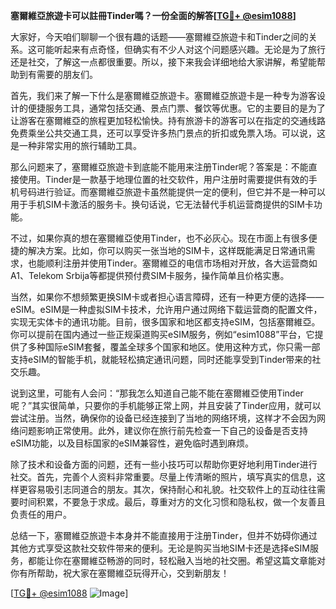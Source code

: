 **塞爾維亞旅遊卡可以註冊Tinder嗎？一份全面的解答[[TG💪+ @esim1088](https://t.me/s/esim1088)]**

大家好，今天咱们聊聊一个很有趣的话题——塞爾維亞旅遊卡和Tinder之间的关系。这可能听起来有点奇怪，但确实有不少人对这个问题感兴趣。无论是为了旅行还是社交，了解这一点都很重要。所以，接下来我会详细地给大家讲解，希望能帮助到有需要的朋友们。

首先，我们来了解一下什么是塞爾維亞旅遊卡。塞爾維亞旅遊卡是一种专为游客设计的便捷服务工具，通常包括交通、景点门票、餐饮等优惠。它的主要目的是为了让游客在塞爾維亞的旅程更加轻松愉快。持有旅游卡的游客可以在指定的交通线路免费乘坐公共交通工具，还可以享受许多热门景点的折扣或免票入场。可以说，这是一种非常实用的旅行辅助工具。

那么问题来了，塞爾維亞旅遊卡到底能不能用来注册Tinder呢？答案是：不能直接使用。Tinder是一款基于地理位置的社交软件，用户注册时需要提供有效的手机号码进行验证。而塞爾維亞旅遊卡虽然能提供一定的便利，但它并不是一种可以用于手机SIM卡激活的服务卡。换句话说，它无法替代手机运营商提供的SIM卡功能。

不过，如果你真的想在塞爾維亞使用Tinder，也不必灰心。现在市面上有很多便捷的解决方案。比如，你可以购买一张当地的SIM卡，这样既能满足日常通讯需求，也能顺利注册并使用Tinder。塞爾維亞的电信市场相对开放，各大运营商如A1、Telekom Srbija等都提供预付费SIM卡服务，操作简单且价格实惠。

当然，如果你不想频繁更换SIM卡或者担心语言障碍，还有一种更方便的选择——eSIM。eSIM是一种虚拟SIM卡技术，允许用户通过网络下载运营商的配置文件，实现无实体卡的通讯功能。目前，很多国家和地区都支持eSIM，包括塞爾維亞。你可以提前在国内通过一些正规渠道购买eSIM服务，例如“esim1088”平台，它提供了多种国际eSIM套餐，覆盖全球多个国家和地区。使用这种方式，你只需一部支持eSIM的智能手机，就能轻松搞定通讯问题，同时还能享受到Tinder带来的社交乐趣。

说到这里，可能有人会问：“那我怎么知道自己能不能在塞爾維亞使用Tinder呢？”其实很简单，只要你的手机能够正常上网，并且安装了Tinder应用，就可以尝试注册。当然，确保你的设备已经连接到了当地的网络环境，这样才不会因为网络问题影响正常使用。此外，建议你在旅行前先检查一下自己的设备是否支持eSIM功能，以及目标国家的eSIM兼容性，避免临时遇到麻烦。

除了技术和设备方面的问题，还有一些小技巧可以帮助你更好地利用Tinder进行社交。首先，完善个人资料非常重要。尽量上传清晰的照片，填写真实的信息，这样更容易吸引志同道合的朋友。其次，保持耐心和礼貌。社交软件上的互动往往需要时间积累，不要急于求成。最后，尊重对方的文化习惯和隐私权，做一个友善且负责任的用户。

总结一下，塞爾維亞旅遊卡本身并不能直接用于注册Tinder，但并不妨碍你通过其他方式享受这款社交软件带来的便利。无论是购买当地SIM卡还是选择eSIM服务，都能让你在塞爾維亞畅游的同时，轻松融入当地的社交圈。希望这篇文章能对你有所帮助，祝大家在塞爾維亞玩得开心，交到新朋友！

[[TG💪+ @esim1088](https://t.me/s/esim1088) ![Image](https://i.postimg.cc/4NQfJmqS/Snipaste-2025-05-13-00-14-12.png)]